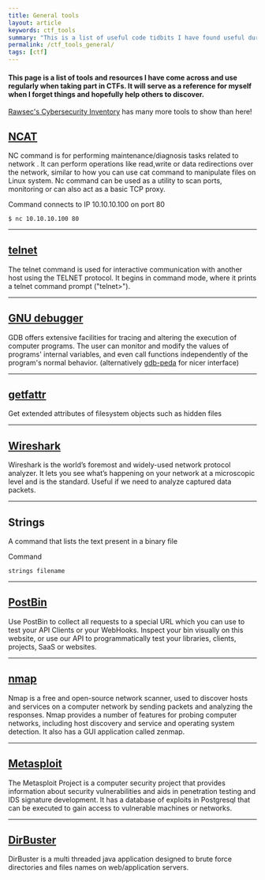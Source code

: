 ```yaml
---
title: General tools
layout: article
keywords: ctf_tools
summary: "This is a list of useful code tidbits I have found useful during my learning."
permalink: /ctf_tools_general/
tags: [ctf]
---
```


#### This page is a list of tools and resources I have come across and use regularly when taking part in CTFs. It will serve as a reference for myself when I forget things and hopefully help others to discover.

[Rawsec's Cybersecurity Inventory](https://inventory.rawsec.ml/tools.html) has many more tools to show than here!

## [NCAT](https://linuxtechlab.com/nc-command-ncat-for-beginners/)
NC command is for performing maintenance/diagnosis tasks related to network . It can perform operations like read,write or data redirections over the network, similar to how you can use cat command to manipulate files on Linux system. Nc command can be used as a utility to scan ports, monitoring or can also act as a basic TCP proxy.

Command
connects to IP 10.10.10.100 on port 80
```
$ nc 10.10.10.100 80
```
-----------------------------

## [telnet](https://www.computerhope.com/unix/utelnet.htm)
The telnet command is used for interactive communication with another host using the TELNET protocol. It begins in command mode, where it prints a telnet command prompt ("telnet>").

-----------------------------

## [GNU debugger](https://www.geeksforgeeks.org/gdb-step-by-step-introduction/s)
GDB offers extensive facilities for tracing and altering the execution of computer programs. The user can monitor and modify the values of programs' internal variables, and even call functions independently of the program's normal behavior. (alternatively [gdb-peda](https://github.com/longld/peda) for nicer interface)

------------------------------

## [getfattr](https://linux.die.net/man/1/getfattr)
Get extended attributes of filesystem objects such as hidden files

-------------------------------

## [Wireshark](https://www.wireshark.org/)
Wireshark is the world’s foremost and widely-used network protocol analyzer. It lets you see what’s happening on your network at a microscopic level and is the standard. Useful if we need to analyze captured data packets.

--------------------------------

## Strings
A command that lists the text present in a binary file

Command
```
strings filename
```

--------------------------------

## [PostBin](https://postb.in/)
Use PostBin to collect all requests to a special URL which you can use to test your API Clients or your WebHooks. Inspect your bin visually on this website, or use our API to programmatically test your libraries, clients, projects, SaaS or websites.

--------------------------------

## [nmap](https://nmap.org/)
Nmap is a free and open-source network scanner, used to discover hosts and services on a computer network by sending packets and analyzing the responses. Nmap provides a number of features for probing computer networks, including host discovery and service and operating system detection.
It also has a GUI application called zenmap.

--------------------------------

## [Metasploit](https://www.metasploit.com/)
The Metasploit Project is a computer security project that provides information about security vulnerabilities and aids in penetration testing and IDS signature development.
It has a database of exploits in Postgresql that can be executed to gain access to vulnerable machines or networks.

---------------------------------

## [DirBuster](https://tools.kali.org/web-applications/dirbuster)
DirBuster is a multi threaded java application designed to brute force directories and files names on web/application servers.
